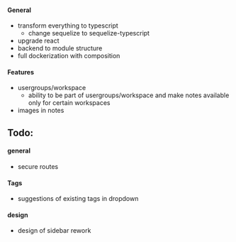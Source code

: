 #### General

- transform everything to typescript
  - change sequelize to sequelize-typescript
- upgrade react
- backend to module structure
- full dockerization with composition

#### Features

- usergroups/workspace
  - ability to be part of usergroups/workspace and make notes available only for certain workspaces
- images in notes

## Todo:

#### general

- secure routes

#### Tags

- suggestions of existing tags in dropdown

#### design

- design of sidebar rework
